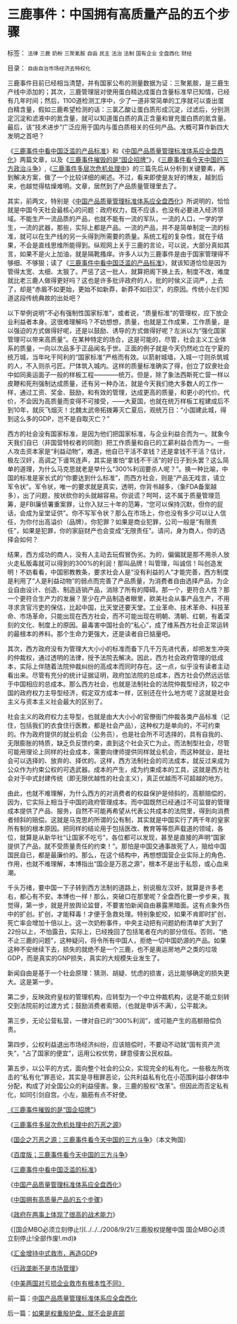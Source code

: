 # 三鹿事件：中国拥有高质量产品的五个步骤

标签： `法律` `三鹿` `奶粉` `三聚氰胺` `自由` `民主` `法治` `法制` `国有企业` `全盘西化` `财经` 

目录： `自由自治市场经济去特权化`

三鹿事件目前已经相当清楚，并有国家公布的测量数据为证：三聚氰胺，是三鹿生产线中添加的；其次，三鹿管理层对使用蛋白精达成蛋白含量标准早已知情，已经有几年时间；然后，1100道检测工序中，少了一道非常简单的工序就可以查出蛋白精含量，假如三鹿希望检测的话：三氯乙酸让蛋白质形成沉淀，过滤后，分别测定沉淀和滤液中的氮含量，就可以知道蛋白质的真正含量和冒充蛋白质的氮含量。最后，该“技术进步”广泛应用于国内与蛋白质相关的任何产品。大概可算作新四大发明之首吧？



《[三鹿事件中看中国泛滥的产品标准](../../../2008/9/16/三鹿事件中看中国泛滥的标准.md)》和《[中国产品质量管理标准体系应全盘西化](../../../2008/9/17/中国产品质量管理标准体系应全盘西化.md)》两篇文章，以及《[三鹿事件摧毁的是“国企招牌”](../../../2008/9/13/好事？坏事？三鹿事件摧毁的是“国企招牌”.md)》，《[三鹿事件看今天中国的三方政治斗争](http://blog.sina.com.cn/s/blog_5563a64d0100ak0k.html)》,《[三鹿事件多层次危机处理中](../../../2008/9/15/三鹿事件多层次危机处理中挖掘根源.md)》的三篇先后从分析到关键要素，再到解决方案，做了一个比较详细的阐述。不过，看来即使是友好的博友，越到后来，也越觉得枯燥难明。文章，居然到了产品质量管理里去了。



其实，前两文，特别是《[中国产品质量管理标准体系应全盘西化](../../../2008/9/17/中国产品质量管理标准体系应全盘西化.md)》所说明的，恰恰就是中国今天社会最核心的问题：政府权力，既不应该，也没有必要进入经济领域。不能生产一流品质的产品，也就不能有一流的军队，一流的人口，一学的学生，一流的武器，那些，实际上都是产品。一流的产品，并不是简单制定一流的标准，就可以在生产线的另一头得到所需要的质量。系统工程的复杂性，就在于结果，不会是直线思维所能得到。纵观网上关于三鹿的言论，可以说，大部分真如其言，如果不是火上加油，就是隔靴搔痒。许多人以为三鹿事件是由于国家管理得不够细、不够狠；读了《[三鹿事件中看中国泛滥的产品标准](../../../2008/9/16/三鹿事件中看中国泛滥的标准.md)》，就该知道恰恰是因为管得太宽、太细、太狠了。严惩了这一批人，就算把阁下换上去，制度不改，难度就比老三鹿人做得更好吗？这也是许多批评政府的人，批的时侯义正词严，上去了，却是“赤眉不如更始，更始不如新莽，新莽不如旧汉”，的原因。传统小左们知道这段传统典故的出处吧？



以下举例说明“不必有强制性国家标准”，或者说，“质量标准”的管理权，应下放企业利益者本身。这很难理解吗？不妨想想，质量，也就是工作成果，工作质量，是以强迫的方式做得好呢，还是以鼓励、诱导的方式做得好呢？左派以为“强化国家管理可以带来高质量”。在某种特定的场合，这是可能的，尽管，社会主义工业体系的质量，一向以次品多于正品闻名于世。正面的例子就是今天仍然屹立在宁夏的统万城，当年叱干阿利的“国家标准”严格而有效。以箭射城墙，入城一寸则杀筑城的人，不入则杀弓匠。尸体筑入城内。这样的质量标准确实了得，创立了奴隶社会中如同奥运面子一般的样板工程————统万。但是，除了象法西斯死亡营一样以皮鞭和死刑强制达成质量，还有另一种办法，就是今天我们绝大多数人的工作一样，通过工资、奖金、鼓励，和有效的管理，达成更高的质量，和更小的代价。代价，不会因为高质量而变得不可接受，——大夏国，也就在统万样板工程建成后不到10年，就灰飞烟灭！北魏太武帝拓拨筹灭亡夏后，观统万日：“小国建此城，得到这么多的GDP，岂不是自取灭亡？”



西方的社会没有国家标准，是因为他们把国家标准，与企业利益合而为一。就象今天我们自已（非国营特权者的同胞）把工作质量和自已的工薪利益合而为一。一些人攻击资本家是“利益动物”，难道，他自已干活不拿钱？还是拿钱不干活？估计，极左汉奸，高调之下谩骂连声，其实是害怕“拿钱不干活”的好日子到头罢？这么简单的道理，为什么马克思就老是举什么“300%利润要杀人呢？”。换一种比喻，中国的标准是家长式的“你要达到什么标准”，而西方社会，则是“产品无戏言，请立军令状”。军令状，唯一的要求就是真实，透明，你背书越多，（象FDA备案越多），出了问题，按状砍你的头就越容易。你说谎？呵呵，这不属于质量管理范筹，是FBI廉侦署重案罪，让你入狱三十年的范筹，“您可以保持沉默，但你的屁话，会成为呈堂证供”。你不写军令状？那么在市场上，你也没有多少可以让人信任，为你付出高溢价（品牌）。你犯罪？如果是商业犯罪，公司一般是“有限责任”，如果是犯罪，你的家庭财产也会变成“无限责任”。请问，身为商人，你的选择会如何？



结果，西方成功的商人，没有人主动去玩假冒伪劣。为的，偏偏就是那不用杀人放火走私贩毒就可以得到的300%的利润！那叫品牌！叫管理，叫诚信！叫创造发明！不妨看看，中国邪教教条，要求社会人是“没有利益的人”才能完善，西方制度是利用了“人是利益动物”的弱点而完善了产品质量，为消费者自由选择产品，为企业自由设计、创造、制造适销产品，消除了所有的障碍。那一个，更符合人性？那一个更符合生产力的发展？至少在产品制造者眼里，欧美社会从事产品生产，不用寻求贪官污吏的保估，比起中国，比天堂还要天堂。工业革命、技术革命、科技革命、市场革命，只能出现在西方社会，而不可能出现在明朝、清朝、红朝，有着深刻的文化、制度上的原因。最毒害中国社会的“私心”，成了维系西方社会正常运转的最根本的养料。那个生命力更强大，还是读者自已掂量吧。



其次，西方政府没有为管理大大小小的标准而备下几千万先进代表，却把发生冲突的仲裁权，通过透明的法律，授予法院去解决。因此，西方社会政府管理的低成本，实际上伴随着法院仲裁纠纷的高成本而同时存在。这一点，似乎没有读者主动看出来。尽管有充分的统计证据证明，政府加法院的总成本，西方社会仍然远远低于中国相应的总成本。那么西方社会，也就是法制社会的法院仲裁型经济，较之中国的政府权力主导型经济，假定双方成本一样，区别还在什么地方呢？这就是社会主义与资本主义社会最大的区别了。



社会主义的政府权力主导型，也就是由大大小小的官僚衙门仲裁各类产品标准（记住，包括我们的衣食住行医教，都是社会产品），这种权力是单向的，不可约束的。作为政府提供的就业机会（公务员），也是社会所不可选择的，具有自我的、无限膨胀的特质，缺乏负反馈约束，直到这个社会灭亡为止。而法制型社会，尽管可能用理论上同样的社会成本，需要向律师提供同样就业机会，而这种就业，是社会可以选择的、放弃的、择优的。这样，西方法制社会的司法成本，就反过来成为公众作为约束公权的可选武器。成本的产生，成为约束成本的工具，这就是西方社会对于中式封建传统（即无限优越性的社会主义），真正优越而不可超越的地方。



由此，也就不难理解，为什么西方的对消费者的权益保护是倾斜的，高额赔偿的，因为，它实际上相当于中国的政府管理成本。而中国既然已经通过不可监督的管理成本提供了产品、服务，自然不可能再希望从代表公共成本的法院里，得到向消费者倾斜的赔偿。这就是马克思的所谓的公有制，其实就是中国实行了两千年的皇家所有制的根本原因。把同样的结论用于包括医改、教育等等怨声载道的领域，各位，就算是从新华社“让国家不吃亏”，各位都可以发现，甚至是直接的声明“国家提供了产品，就不受质量责任的约束！”。那怕是中国交通事故死了人，赔给中国国民自已，都是最廉价的。那么，在这个结构中，再想想国营企业实际上的角色、作用，也就不难理解，本博指出“国企是万恶之源”，根本不是出于私怨，或心血来潮。



千头万绪，要中国一下子转到西方法制的道路上，别说极左汉奸，就算是许多老右，都心有不安。本博也一样！那么，突破口在那里呢？全盘西化要一步步来，我觉得，第一步，就是开放舆论监督，不要害怕新闻自由暴露黑暗面。这有点象外伤中的扩创。扩创，才能释毒！才便于急救处理。特别象蛇咬，如果不肯即时扩创，死亡率会增加十倍以上。这一次奶粉事件，中央主动把有问题奶粉清单扩大到了22份以上，不怕露丑，实际上，已经挽回了包括笔者在内的部分信任。否则，“绝不止三鹿的问题”，这种疑问，将令所有中国人，拒绝一切中国奶源的产品。如果这种不安继续下去，损失的就绝不是一个三鹿，也不是奥运房地产之类的垃圾GDP，而是真实的GNP损失，真实的大规模失业发生了。



新闻自由是基于一个社会原理：猜测、胡疑、忧虑的损害，远比能够确定的损失更大。这是第一步。

第二步，反映政府皇权的管理机构，应转型为一个中立仲裁机构，这是不能立刻转交到法院前的过渡方式；鼓励消费者索赔，（也就是申诉不满），公平裁决。

第三步，无论公营私营，一律对自已的“300%利润”，或可能产生的高额赔偿负责。

第四步，公权利益退出市场经济纠纷，应该赔偿时，不要动不动就“国有资产流失”，“占了国家的便宜”，运用公权优势，肆意侵害公民权益。

第五步，以公平的方式，面向整个社会的公众，实现完全的私有化。一些极左所攻击的“私有化”罪恶论，其实是寻租罪恶论，公共利益私有化在小范围利益小群体中分配，构成了对全国公众的利益侵害。象，三鹿的股权“改革”。但因此而否定私有化，如同引剑自宫。小左，脑筋有点不好使。



[《三鹿事件摧毁的是“国企招牌”](../../../2008/9/13/好事？坏事？三鹿事件摧毁的是“国企招牌”.md)》

《[三鹿事件多层次危机处理中的万恶之源](../../../2008/9/15/三鹿事件多层次危机处理中挖掘根源.md)》

《[国企之万恶之源：三鹿事件看今天中国的三方斗争](http://blog.sina.com.cn/s/blog_5563a64d0100ak0k.html)》（本文殉国）

《[百度版；三鹿事件看今天中国的三方斗争](http://hi.baidu.com/darthchn/blog/item/1f7f2ccb3c20448ec8176837.html)》

《[三鹿事件中看中国泛滥的标准](../../../2008/9/16/三鹿事件中看中国泛滥的标准.md)》

《[中国产品质量管理标准体系应全盘西化](../../../2008/9/17/中国产品质量管理标准体系应全盘西化.md)》

《[中国拥有高质量产品的五个步骤](../../../2008/9/18/三鹿事件：中国拥有高质量产品的五个步骤.md)》

《[政府在两事上体现了很高的战术能力](../../../2008/9/20/公共危机和应对例.md)》

《[国企MBO必须立刻停止!](../../../2008/9/21/三鹿股权提醒中国 国企MBO必须立刻停止!全部作废!.md)》

《[汇金增持中式救市，再造GDP](../../../2008/9/24/美国借中国钱救命.md)》

《[行政垄断不是市场管理](../../../2008/11/27/的哥要罢工：行政垄断不是市场管理.md)》

《[中美两国对亏损企业救市有根本性不同》](../../../2008/12/4/中美两国对亏损企业救市有根本性不同.md)



前一篇：[中国产品质量管理标准体系应全盘西化](../../../2008/9/17/中国产品质量管理标准体系应全盘西化.md)

后一篇：[如果是权重股护盘，就不会是底部](../../../2008/9/18/如果是权重股护盘，就不会是底部.md)